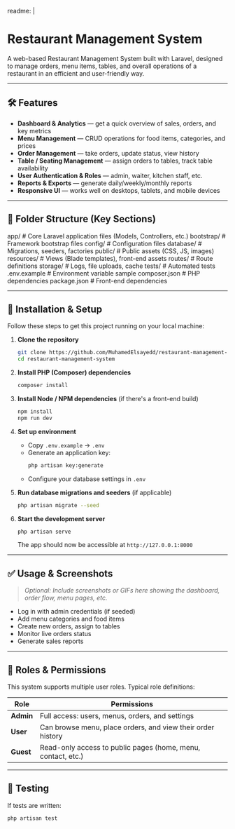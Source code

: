 readme: |
  # Restaurant Management System

  A web-based Restaurant Management System built with Laravel, designed to manage orders, menu items, tables, and overall operations of a restaurant in an efficient and user-friendly way.

  ---

  ## 🛠️ Features

  - **Dashboard & Analytics** — get a quick overview of sales, orders, and key metrics  
  - **Menu Management** — CRUD operations for food items, categories, and prices  
  - **Order Management** — take orders, update status, view history  
  - **Table / Seating Management** — assign orders to tables, track table availability  
  - **User Authentication & Roles** — admin, waiter, kitchen staff, etc.  
  - **Reports & Exports** — generate daily/weekly/monthly reports  
  - **Responsive UI** — works well on desktops, tablets, and mobile devices  

  ---

  ## 📁 Folder Structure (Key Sections)

app/ # Core Laravel application files (Models, Controllers, etc.)
bootstrap/ # Framework bootstrap files
config/ # Configuration files
database/ # Migrations, seeders, factories
public/ # Public assets (CSS, JS, images)
resources/ # Views (Blade templates), front-end assets
routes/ # Route definitions
storage/ # Logs, file uploads, cache
tests/ # Automated tests
.env.example # Environment variable sample
composer.json # PHP dependencies
package.json # Front-end dependencies


---

## 🚀 Installation & Setup

Follow these steps to get this project running on your local machine:

1. **Clone the repository**
   ```bash
   git clone https://github.com/MuhamedElsayedd/restaurant-management-system.git
   cd restaurant-management-system
   ```

2. **Install PHP (Composer) dependencies**
   ```bash
   composer install
   ```

3. **Install Node / NPM dependencies** (if there's a front-end build)
   ```bash
   npm install
   npm run dev
   ```

4. **Set up environment**
   - Copy `.env.example` → `.env`
   - Generate an application key:
     ```bash
     php artisan key:generate
     ```
   - Configure your database settings in `.env`

5. **Run database migrations and seeders** (if applicable)
   ```bash
   php artisan migrate --seed
   ```

6. **Start the development server**
   ```bash
   php artisan serve
   ```

   The app should now be accessible at `http://127.0.0.1:8000`

---

## ✅ Usage & Screenshots

> *Optional: Include screenshots or GIFs here showing the dashboard, order flow, menu pages, etc.*

- Log in with admin credentials (if seeded)  
- Add menu categories and food items  
- Create new orders, assign to tables  
- Monitor live orders status  
- Generate sales reports

---

## 👤 Roles & Permissions

This system supports multiple user roles. Typical role definitions:

| Role           | Permissions                                      |
|----------------|--------------------------------------------------|
| **Admin**       | Full access: users, menus, orders, and settings |
| **User**        | Can browse menu, place orders, and view their order history |
| **Guest**       | Read-only access to public pages (home, menu, contact, etc.) |

---

## 🧪 Testing

If tests are written:

```bash
php artisan test
